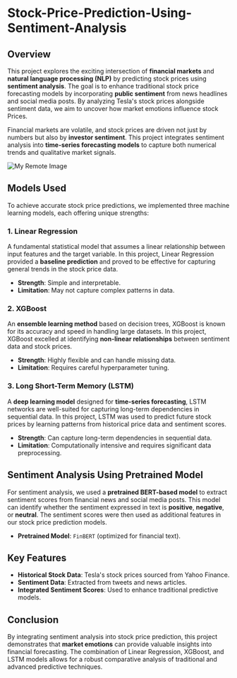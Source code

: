 # Stock-Price-Prediction-Using-Sentiment-Analysis

## Overview
This project explores the exciting intersection of **financial markets** and **natural language processing (NLP)** by predicting stock prices using **sentiment analysis**. The goal is to enhance traditional stock price forecasting models by incorporating **public sentiment** from news headlines and social media posts. By analyzing Tesla's stock prices alongside sentiment data, we aim to uncover how market emotions influence stock Prices.

Financial markets are volatile, and stock prices are driven not just by numbers but also by **investor sentiment**. This project integrates sentiment analysis into **time-series forecasting models** to capture both numerical trends and qualitative market signals.

![My Remote Image](https://media.istockphoto.com/id/1213159713/photo/big-data-technology-for-business-finance-concept.jpg?s=612x612&w=0&k=20&c=sZoxuI157HtA8sEYvrX_FtxMCC24WxhMADZBlLd1les=)

## Models Used
To achieve accurate stock price predictions, we implemented three machine learning models, each offering unique strengths:

### 1. **Linear Regression**
A fundamental statistical model that assumes a linear relationship between input features and the target variable. In this project, Linear Regression provided a **baseline prediction** and proved to be effective for capturing general trends in the stock price data.

- **Strength**: Simple and interpretable.
- **Limitation**: May not capture complex patterns in data.

### 2. **XGBoost**
An **ensemble learning method** based on decision trees, XGBoost is known for its accuracy and speed in handling large datasets. In this project, XGBoost excelled at identifying **non-linear relationships** between sentiment data and stock prices.

- **Strength**: Highly flexible and can handle missing data.
- **Limitation**: Requires careful hyperparameter tuning.

### 3. **Long Short-Term Memory (LSTM)**
A **deep learning model** designed for **time-series forecasting**, LSTM networks are well-suited for capturing long-term dependencies in sequential data. In this project, LSTM was used to predict future stock prices by learning patterns from historical price data and sentiment scores.

- **Strength**: Can capture long-term dependencies in sequential data.
- **Limitation**: Computationally intensive and requires significant data preprocessing.

## Sentiment Analysis Using Pretrained Model
For sentiment analysis, we used a **pretrained BERT-based model** to extract sentiment scores from financial news and social media posts. This model can identify whether the sentiment expressed in text is **positive**, **negative**, or **neutral**. The sentiment scores were then used as additional features in our stock price prediction models.

- **Pretrained Model**: `FinBERT` (optimized for financial text).

## Key Features
- **Historical Stock Data**: Tesla's stock prices sourced from Yahoo Finance.
- **Sentiment Data**: Extracted from tweets and news articles.
- **Integrated Sentiment Scores**: Used to enhance traditional predictive models.

## Conclusion
By integrating sentiment analysis into stock price prediction, this project demonstrates that **market emotions** can provide valuable insights into financial forecasting. The combination of Linear Regression, XGBoost, and LSTM models allows for a robust comparative analysis of traditional and advanced predictive techniques.

